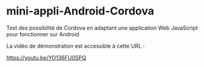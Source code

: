 # mini-appli-Android-Cordova
Test des possibilité de Cordova en adaptant une application Web JavaScript pour fonctionner sur Android

La vidéo de démonstration est accessible à cette URL :

https://youtu.be/YO136FU0SPQ

